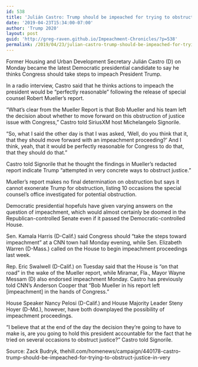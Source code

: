 ```yaml
---
id: 538
title: 'Julián Castro: Trump should be impeached for trying to obstruct justice ‘in very concrete ways’'
date: '2019-04-23T15:34:00-07:00'
author: 'Trump 2020'
layout: post
guid: 'http://greg-raven.github.io/Impeachment-Chronicles/?p=538'
permalink: /2019/04/23/julian-castro-trump-should-be-impeached-for-trying-to-obstruct-justice-in-very-concrete-ways/
---
```


Former Housing and Urban Development Secretary Julián Castro (D) on Monday became the latest Democratic presidential candidate to say he thinks Congress should take steps to impeach President Trump.

In a radio interview, Castro said that he thinks actions to impeach the president would be “perfectly reasonable” following the release of special counsel Robert Mueller’s report.

“What’s clear from the Mueller Report is that Bob Mueller and his team left the decision about whether to move forward on this obstruction of justice issue with Congress,” Castro told SiriusXM host Michelangelo Signorile.

“So, what I said the other day is that I was asked, ‘Well, do you think that it, that they should move forward with an impeachment proceeding?’ And I think, yeah, that it would be perfectly reasonable for Congress to do that, that they should do that.”

Castro told Signorile that he thought the findings in Mueller’s redacted report indicate Trump “attempted in very concrete ways to obstruct justice.”

Mueller’s report makes no final determination on obstruction but says it cannot exonerate Trump for obstruction, listing 10 occasions the special counsel’s office investigated for potential obstruction.

Democratic presidential hopefuls have given varying answers on the question of impeachment, which would almost certainly be doomed in the Republican-controlled Senate even if it passed the Democratic-controlled House.

Sen. Kamala Harris (D-Calif.) said Congress should “take the steps toward impeachment” at a CNN town hall Monday evening, while Sen. Elizabeth Warren (D-Mass.) called on the House to begin impeachment proceedings last week.

Rep. Eric Swalwell (D-Calif.) on Tuesday said that the House is “on that road” in the wake of the Mueller report, while Miramar, Fla., Mayor Wayne Messam (D) also endorsed impeachment Monday. Castro has previously told CNN’s Anderson Cooper that “Bob Mueller in his report left \[impeachment\] in the hands of Congress.”

House Speaker Nancy Pelosi (D-Calif.) and House Majority Leader Steny Hoyer (D-Md.), however, have both downplayed the possibility of impeachment proceedings.

“I believe that at the end of the day the decision they’re going to have to make is, are you going to hold this president accountable for the fact that he tried on several occasions to obstruct justice?” Castro told Signorile.

Source: Zack Budryk, thehill.com/homenews/campaign/440178-castro-trump-should-be-impeached-for-trying-to-obstruct-justice-in-very